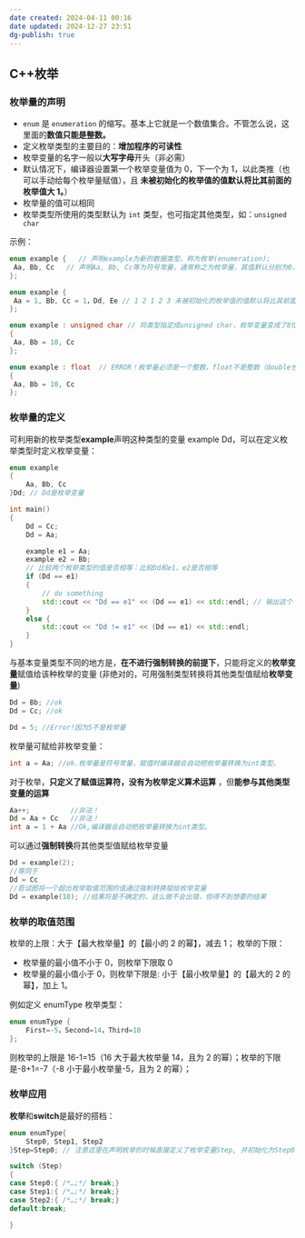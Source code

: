 ```yaml
---
date created: 2024-04-11 00:16
date updated: 2024-12-27 23:51
dg-publish: true
---
```


## C++枚举

### 枚举量的声明

- `enum` 是 `enumeration` 的缩写。基本上它就是一个数值集合。不管怎么说，这里面的**数值只能是整数。**
- 定义枚举类型的主要目的：**增加程序的可读性**
- 枚举变量的名字一般以**大写字母**开头（非必需）
- 默认情况下，编译器设置第一个枚举变量值为 0，下一个为 1，以此类推（也可以手动给每个枚举量赋值），且 **未被初始化的枚举值的值默认将比其前面的枚举值大 1。**）
- 枚举量的值可以相同
- 枚举类型所使用的类型默认为 `int` 类型，也可指定其他类型，如：`unsigned char`

示例：

```cpp
enum example {   // 声明example为新的数据类型，称为枚举(enumeration);
 Aa, Bb, Cc   // 声明Aa, Bb, Cc等为符号常量，通常称之为枚举量，其值默认分别为0，1，2
};

enum example {
 Aa = 1, Bb, Cc = 1，Dd, Ee // 1 2 1 2 3 未被初始化的枚举值的值默认将比其前面的枚举值大1。
};

enum example : unsigned char // 将类型指定成unsigned char，枚举变量变成了8位整型，减少内存使用。
{
 Aa, Bb = 10, Cc
};

enum example : float  // ERROR！枚举量必须是一个整数，float不是整数（double也不行）。
{
 Aa, Bb = 10, Cc
};
```

### 枚举量的定义

可利用新的枚举类型**example**声明这种类型的变量 example Dd，可以在定义枚举类型时定义枚举变量：

```cpp
enum example
{
	Aa, Bb, Cc
}Dd; // Dd是枚举变量

int main()
{
	Dd = Cc;
	Dd = Aa;

	example e1 = Aa;
	example e2 = Bb;
	// 比较两个枚举类型的值是否相等：比较Dd和e1、e2是否相等
	if (Dd == e1)
	{
		// do something
		std::cout << "Dd == e1" << (Dd == e1) << std::endl; // 输出这个
	}
	else {
		std::cout << "Dd != e1" << (Dd == e1) << std::endl;
	}
}
```

与基本变量类型不同的地方是，**在不进行强制转换的前提下**，只能将定义的**枚举变量**赋值给该种枚举的变量 (非绝对的，可用强制类型转换将其他类型值赋给**枚举变量**)

```cpp
Dd = Bb; //ok
Dd = Cc; //ok

Dd = 5; //Error!因为5不是枚举量
```

枚举量可赋给非枚举变量：

```cpp
int a = Aa; //ok.枚举量是符号常量，赋值时编译器会自动把枚举量转换为int类型。
```

对于枚举，**只定义了赋值运算符，没有为枚举定义算术运算** ，但**能参与其他类型变量的运算**

```cpp
Aa++;          //非法！
Dd = Aa + Cc   //非法！
int a = 1 + Aa //Ok,编译器会自动把枚举量转换为int类型。
```

可以通过**强制转换**将其他类型值赋给枚举变量

```cpp
Dd = example(2);
//等同于
Dd = Cc
//若试图将一个超出枚举取值范围的值通过强制转换赋给枚举变量
Dd = example(10); //结果将是不确定的，这么做不会出错，但得不到想要的结果
```

### 枚举的取值范围

枚举的上限：大于【最大枚举量】的【最小的 2 的幂】，减去 1；
枚举的下限：

- 枚举量的最小值不小于 0，则枚举下限取 0
- 枚举量的最小值小于 0，则枚举下限是: 小于【最小枚举量】的【最大的 2 的幂】，加上 1。

例如定义 enumType 枚举类型：

```cpp
enum enumType {
    First=-5，Second=14，Third=10
};
```

则枚举的上限是 16-1=15（16 大于最大枚举量 14，且为 2 的幂）；枚举的下限是-8+1=-7（-8 小于最小枚举量-5，且为 2 的幂）；

### **枚举应用**

**枚举**和**switch**是最好的搭档：

```cpp
enum enumType{
    Step0, Step1, Step2
}Step=Step0; // 注意这里在声明枚举的时候直接定义了枚举变量Step, 并初始化为Step0 

switch (Step)
{
case Step0:{ /*…;*/ break;}
case Step1:{ /*…;*/ break;}
case Step2:{ /*…;*/ break;}
default:break;

}
```
